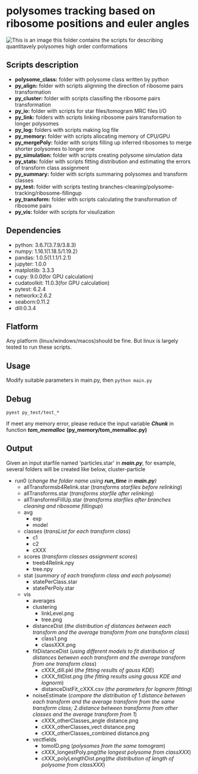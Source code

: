 # polysomes tracking based on ribosome positions and euler angles
![This is an image](https://github.com/werhoog/polysomeTracking/blob/main/image/concept.PNG)
this folder contains the scripts for describing quantitavely polysomes high order conformations 
## Scripts description
- **polysome_class:** folder with polysome class written by python
- **py_align:** folder with scripts alignning the direction of ribosome pairs transformation
- **py_cluster:** folder with scripts classifing the ribosome pairs transformation
- **py_io:** folder with scripts for star files/tomogram MRC files I/O
- **py_link:** folders with scripts linking ribosome pairs transformation to longer polysomes
- **py_log:** folders with scripts making log file
- **py_memory:** folder with scripts allocating memory of CPU/GPU
- **py_mergePoly:** folder with scripts filling up inferred ribosomes to merge shorter polysomes to longer one
- **py_simulation:** folder with scripts creating polysome simulation data
- **py_stats:** folder with scripts fitting distribution and estimating the errors of transform class assignment
- **py_summary:** folder with scripts summaring polysomes and transform classes
- **py_test:** folder with scripts testing branches-cleaning/polysome-tracking/ribosome-fillingup
- **py_transform:** folder with scripts calculating the transformation of ribosome pairs
- **py_vis:** folder with scripts for visulization
## Dependencies
- python: 3.6.7(3.7.9/3.8.3)
- numpy: 1.16.1(1.18.5/1.19.2)
- pandas: 1.0.5(1.1.1/1.2.1)
- jupyter: 1.0.0
- matplotlib: 3.3.3
- cupy: 9.0.0(for GPU calculation)
- cudatoolkit: 11.0.3(for GPU calculation)
- pytest: 6.2.4
- networkx:2.6.2
- seaborn:0.11.2
- dill:0.3.4
## Flatform
Any platform (linux/windows/macos)should be fine. But linux is largely tested to run these scripts.
## Usage
Modify suitable parameters in main.py, then `python main.py`

## Debug
```
pyest py_test/test_*
```
If meet any memory error, please reduce the input variable ***Chunk*** in function ***tom_memalloc*** **(py_memory/tom_memalloc.py)**
## Output 
Given an input starfile named 'particles.star' in ***main.py***, for example, several folders will be created like below,
cluster-particle
  - run0   (*change the folder name using ***run_time*** in **main.py**)*
    - allTransformsb4Relink.star  (*transforms starfiles before relinking*)
    - allTransforms.star (*transforms starfile after relinking*)
    - allTransformsFillUp.star (*transforms starfiles after branches cleaning and ribosome fillingup*)
    - avg 
      - exp
      - model
    - classes (*transList for each transform class*)
      - c1
      - c2
      - cXXX
    - scores (*transform classes assignment scores*)
      - treeb4Relink.npy
      - tree.npy
    - stat (*summary of each transform class and each polysome*)
      - statePerClass.star
      - statePerPoly.star   
    - vis
      - averages
      - clustering
        - linkLevel.png
        - tree.png
      - distanceDist (*the distribution of distances between each transform and the average transform from one transform class*)
        - class1.png
        - classXXX.png
      - fitDistanceDist (*using different models to fit distribution of distances between each transform and the average transform from one transform class*)
        - cXXX_dill.pkl (*the fitting results of gauss KDE*)
        - cXXX_fitDist.png (*the fitting results using gauss KDE and lognorm*)
        - distanceDistFit_cXXX.csv (*the parameters for lognorm fitting*)
      - noiseEstimate (*compare the distribution of 1.distance between each transform and the average transform from the same transform class; 2.distance between transforms from other classes and the average transform from 1*)
        - cXXX_otherClasses_angle distance.png 
        - cXXX_otherClasses_vect distance.png
        - cXXX_otherClasses_combined distance.png
      - vectfields
        - tomoID.png (*polysomes from the same tomogram*)
        - cXXX_longestPoly.png(*the longest polysome from classXXX*)
        - cXXX_polyLengthDist.png(*the distribution of length of polysome from classXXX*)
       

